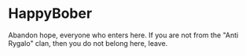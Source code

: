 # HappyBober
Abandon hope, everyone who enters here.
If you are not from the "Anti Rygalo" clan, then you do not belong here, leave.
